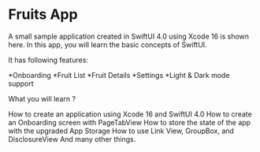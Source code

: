 # Fruits App

A small sample application created in SwiftUI 4.0 using Xcode 16 is shown here. In this app, you will learn the basic concepts of SwiftUI.

It has following features:

*Onboarding
*Fruit List
*Fruit Details
*Settings
*Light & Dark mode support

What you will learn ?

How to create an application using Xcode 16 and SwiftUI 4.0
How to create an Onboarding screen with PageTabView
How to store the state of the app with the upgraded App Storage
How to use Link View, GroupBox, and DisclosureView
And many other things.
